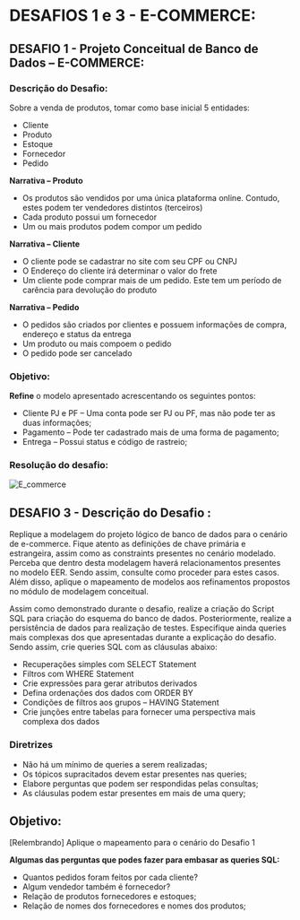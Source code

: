 # DESAFIOS 1 e 3 - E-COMMERCE:

## DESAFIO 1 - Projeto Conceitual de Banco de Dados – E-COMMERCE:

### Descrição do Desafio: 

Sobre a venda de produtos, tomar como base inicial 5 entidades:
- Cliente
- Produto
- Estoque
- Fornecedor
- Pedido

**Narrativa – Produto**
- Os produtos são vendidos por uma única plataforma online.
Contudo, estes podem ter vendedores distintos (terceiros)
- Cada produto possui um fornecedor
- Um ou mais produtos podem compor um pedido

**Narrativa – Cliente**
- O cliente pode se cadastrar no site com seu CPF ou CNPJ
- O Endereço do cliente irá determinar o valor do frete
- Um cliente pode comprar mais de um pedido. Este tem um período de carência para devolução do produto

**Narrativa – Pedido**
- O pedidos são criados por clientes e possuem informações de
compra, endereço e status da entrega
- Um produto ou mais compoem o pedido
- O pedido pode ser cancelado

### Objetivo:
**Refine** o modelo apresentado acrescentando os seguintes pontos:

- Cliente PJ e PF – Uma conta pode ser PJ ou PF, mas não pode ter as duas informações;
- Pagamento – Pode ter cadastrado mais de uma forma de pagamento;
- Entrega – Possui status e código de rastreio;

### Resolução do desafio:
![E_commerce](https://user-images.githubusercontent.com/66090235/189775490-a538ed74-39d2-43a1-929f-9903253a8e81.png)


## DESAFIO 3 -  Descrição do Desafio :

Replique a modelagem do projeto lógico de banco de dados para o cenário de e-commerce. Fique atento as definições de chave primária e estrangeira, assim como as constraints presentes no cenário modelado. Perceba que dentro desta modelagem haverá relacionamentos presentes no modelo EER. Sendo assim, consulte como proceder para estes casos. Além disso, aplique o mapeamento de modelos aos refinamentos propostos no módulo de modelagem conceitual.

Assim como demonstrado durante o desafio, realize a criação do Script SQL para criação do esquema do banco de dados. Posteriormente, realize a persistência de dados para realização de testes. Especifique ainda queries mais complexas dos que apresentadas durante a explicação do desafio. Sendo assim, crie queries SQL com as cláusulas abaixo:

- Recuperações simples com SELECT Statement
- Filtros com WHERE Statement
- Crie expressões para gerar atributos derivados
- Defina ordenações dos dados com ORDER BY
- Condições de filtros aos grupos – HAVING Statement
- Crie junções entre tabelas para fornecer uma perspectiva mais complexa dos dados

### Diretrizes
- Não há um mínimo de queries a serem realizadas;
- Os tópicos supracitados devem estar presentes nas queries;
- Elabore perguntas que podem ser respondidas pelas consultas;
- As cláusulas podem estar presentes em mais de uma query;

## Objetivo:
[Relembrando] Aplique o mapeamento para o cenário do Desafio 1

**Algumas das perguntas que podes fazer para embasar as queries SQL:**

- Quantos pedidos foram feitos por cada cliente?
- Algum vendedor também é fornecedor?
- Relação de produtos fornecedores e estoques;
- Relação de nomes dos fornecedores e nomes dos produtos;
